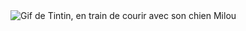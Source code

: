 <img src="https://p1.storage.canalblog.com/12/85/937508/81474591_o.gif" alt="Gif de Tintin, en train de courir avec son chien Milou" align="center">
